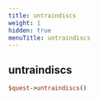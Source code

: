 ```yaml
---
title: untraindiscs
weight: 1
hidden: true
menuTitle: untraindiscs
---
```

## untraindiscs
```perl
$quest->untraindiscs()
```